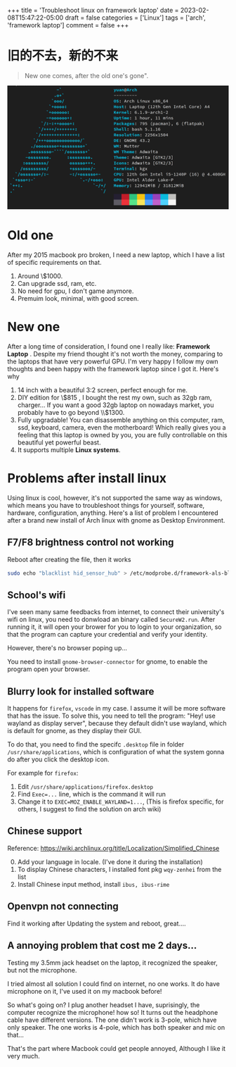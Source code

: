 +++
title = 'Troubleshoot linux on framework laptop'
date = 2023-02-08T15:47:22-05:00
draft = false
categories = ['Linux']
tags = ['arch', 'framework laptop']
comment = false
+++

# 旧的不去，新的不来

> New one comes, after the old one's gone". 

![neofetch](../../static/images/laptop/neofetch.png)

<!--more-->

# Old one

After my 2015 macbook pro broken, I need a new laptop, which I have a list of specific requirements on that.

1. Around \\$1000.
2. Can upgrade ssd, ram, etc.
3. No need for gpu, I don't game anymore.
4. Premuim look, minimal, with good screen.

# New one

After a long time of consideration, I found one I really like: **Framework Laptop** . Despite my friend thought it's not worth the money, comparing to the laptops that have very powerful GPU. I'm very happy I follow my own thoughts and been happy with the framework laptop since I got it. Here's why

1. 14 inch with a beautiful 3:2 screen, perfect enough for me.
2. DIY edition for \\$815 , I bought the rest my own, such as 32gb ram, charger... If you want a good 32gb laptop on nowadays market, you probably have to go beyond \\$1300.
3. Fully upgradable! You can disassemble anything on this computer, ram, ssd, keyboard, camera, even the motherboard! Which really gives you a feeling that this laptop is owned by you, you are fully controllable on this beautiful yet powerful beast.
4. It supports multiple **Linux systems**.

# Problems after install linux

Using linux is cool, however, it's not supported the same way as windows, which means you have to troubleshoot things for yourself, software, hardware, configuration, anything. Here's a list of problem I encountered after a brand new install of Arch linux with gnome as Desktop Environment.

## F7/F8 brightness control not working

Reboot after creating the file, then it works

```bash
sudo echo "blacklist hid_sensor_hub" > /etc/modprobe.d/framework-als-blacklist.conf
```

## School's wifi

I've seen many same feedbacks from internet, to connect their university's wifi on linux, you need to donwload an binary called `SecureW2.run`. After running it, it will open your brower for you to login to your organization, so that the program can capture your credential and verify your identity. 

However, there's no browser poping up...

You need to install `gnome-browser-connector` for gnome, to enable the program open your browser.

## Blurry look for installed software

It happens for `firefox`, `vscode` in my case. I assume it will be more software that has the issue. To solve this, you need to tell the program: "Hey! use wayland as display server", because they default didn't use wayland, which is default for gnome, as they display their GUI.

To do that, you need to find the specifc `.desktop` file in folder `/usr/share/applications`, which is configuration of what the system gonna do after you click the desktop icon.

For example for `firefox`: 
1. Edit `/usr/share/applications/firefox.desktop`
2. Find `Exec=...` line, which is the command it will run
3. Change it to `EXEC=MOZ_ENABLE_WAYLAND=1...`, (This is firefox specific, for others, I suggest to find the solution on arch wiki)

## Chinese support

Reference: https://wiki.archlinux.org/title/Localization/Simplified_Chinese

0. Add your language in locale. (I've done it during the installation) 
1. To display Chinese characters, I installed font pkg `wqy-zenhei` from the list
2. Install Chinese input method, install `ibus, ibus-rime`

## Openvpn not connecting

Find it working after Updating the system and reboot, great....

## A annoying problem that cost me 2 days...

Testing my 3.5mm jack headset on the laptop, it recognized the speaker, but not the microphone.

I tried almost all solution I could find on internet, no one works. It do have microphone on it, I've used it on my macbook before!

So what's going on? I plug another headset I have, suprisingly, the computer recognize the microphone! how so! It turns out the headphone cable have different versions. The one didn't work is 3-pole, which have only speaker. The one works is 4-pole, which has both speaker and mic on that...

That's the part where Macbook could get people annoyed, Although I like it very much.




















  
